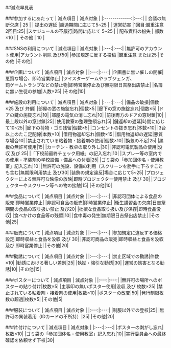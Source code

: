 ##減点早見表

###参加するにあたって
| 減点項目 | 減点対象 |
|:-------------:|:---:|
|  会議の無断欠席  | 25 |
|    提出の遅延    |超過期間に応じて5~25 |
|     運営妨害     |1回目:厳重注意<br>2回目:25|
|スケジュールの不履行|時間に応じて 5~25  |
|  配布資料の紛失  | 部数×10 |
|      その他     | 10 |

###SNSの利用について
| 減点項目 | 減点対象 |
|:---:|:---:|
|無許可のアカウント使用|アカウント削除 及び50|
|参加規定に反する投稿  |厳重注意 または25
|その他             |その他|

###企画について
| 減点項目 | 減点対象 |
|:---:|:---:|
|企画書に無い催しの開催|悪質な場合、即時営業停止|
|ツイスターゲームやラブジェンガ、<br>罰ゲームトランプなどの禁止物|即時営業停止及び無期限日吉祭出店禁止|
|名簿に無い生徒の参加|人数×25|
|その他|10|

###施設の利用について
| 減点項目 | 減点対象 |
|:---:|:---:|
|備品の破損|個数×25 及び 弁償|
|部屋の窓の施錠忘れ|個数×5|
|廊下の窓の施錠忘れ|個数×5|
|ドアの鍵の施錠忘れ|10|
|部屋の電気の消し忘れ|10|
|前後両方のドアの窓封鎖|10|
|最上段以外の窓封鎖|25|
|使用教室の整理整頓忘れ|5|
|鍵返却の遅延|時間に応じて10~25|
|廊下の荷物・ゴミ残留|個数×5|
|コンセントの抜き忘れ|本数×10|
|3台以上のたこ足配線|本数×10|
|借用物返却忘れ|個数×15|
|借用物返却の遅延|悪質な場合10|
|禁止されている粘着物・接着剤の使用|個数×10|
|換気の不足|25|
|黒板の無許可使用|15|
|カーテン・教卓の取り外し|30|
|非認可電気製品の使用|没収 及び 25|
|「下校前最終チェック用紙」の記入忘れ|10|
|スプレー等の室内での使用・塗装剤の学校設備・備品への付着|25|
|ゴミ袋の「参加団体名・使用教室」記入忘れ|10|
|無許可の施設、設備の利用（スクリーンを勝手に下ろすことも含む|無期限利用禁止 及び30|
|装飾の規定違反|場合に応じて5~25|
|プロジェクターによる無許可な映像の放映|即時プロジェクター使用禁止 及び 30|
|プロジェクターやスクリーン等への物の接触|15|
|その他|10|

###食品について
| 減点項目 | 減点対象 |
|:---:|:---:|
|非認可団体による食品の販売|即時営業停止|
|非認可食品の販売|即時営業停止|
|衛生講習会の欠席|日吉祭期間の食品の取り扱い禁止 及び20|
|杜撰な食品取り扱い及び保存|即時食品没収|
|食べかけの食品等の残留|10|
|食中毒の発生|無期限日吉祭出店禁止|
|その他|25|

###販売について
| 減点項目 | 減点対象 |
|:---:|:---:|
|参加規定に違反する価格設定|即時収益と食品を没収 及び 30|
|非認可商品の販売|即時収益と食品を没収及び 即時営業停止|
|その他|20|

###勧誘について
| 減点項目 | 減点対象 |
|:---:|:---:|
|禁止区域での勧誘|件数×10|
|勧誘における著しい差別|25|
|執拗・強引な勧誘|30|
|運営の妨害となる勧誘|10|
|その他|15|

###ポスターについて
| 減点項目 | 減点対象 |
|:---:|:---:|
|無許可の場所へのポスターの貼り付け|枚数×5|
|主事印の無いポスター使用|没収 及び 枚数×25|
|禁止されている粘着剤・接着剤の使用|枚数×10|
|ポスターの改変|50|
|発行制限枚数の超過|枚数×5|
|その他|5|

###服装について
| 減点項目 | 減点対象 |
|:---:|:---:|
|制服以外での登校|25|
|無許可の異装着用（IDカードの不所持）|25|
|その他|20|

###片付けについて
| 減点項目 | 減点対象 |
|:---:|:---:|
|ポスターの剥がし忘れ|枚数×10|
|ゴミ袋の「参加団体名・使用教室」記入忘れ|10|
|実行委員会への最終確認を依頼せず下校|30|
